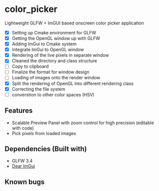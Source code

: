 # color_picker
Lightweight GLFW + ImGUI based onscreen color picker application


- [X] Setting up Cmake environment for GLFW  
- [X] Getting the OpenGL window up with GLFW  
- [X] Adding ImGui to Cmake system  
- [X] Integrate ImGui to OpenGL window  
- [X] Rendering of the live pixels in separate window
- [X] Cleaned the directory and class structure
- [ ] Copy to clipboard
- [ ] Finalize the format for window design
- [ ] Loading of images onto the render window
- [X] Split the rendering of OpenGL into different rendering class
- [X] Correcting the file system
- [ ] converstion to other color spaces (HSV)

## Features
- Scalable Preview Panel with zoom control for high precision (editable with code)
- Pick pixels from loaded images

## Dependencies (Built with)  
-   GLFW 3.4
-   [Dear ImGui](https://github.com/ocornut/imgui)

## Known bugs